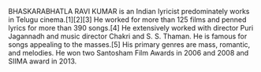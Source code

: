 BHASKARABHATLA RAVI KUMAR is an Indian lyricist predominately works in Telugu cinema.[1][2][3] He worked for more than 125 films and penned lyrics for more than 390 songs.[4] He extensively worked with director Puri Jagannadh and music director Chakri and S. S. Thaman. He is famous for songs appealing to the masses.[5] His primary genres are mass, romantic, and melodies. He won two Santosham Film Awards in 2006 and 2008 and SIIMA award in 2013.
